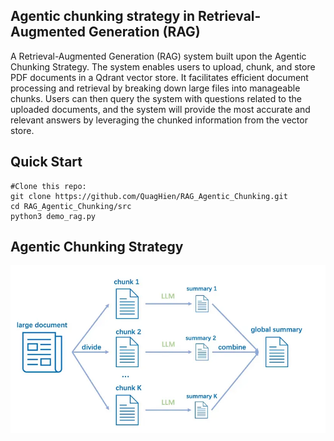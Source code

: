 ## Agentic chunking strategy in Retrieval-Augmented Generation (RAG)

 A Retrieval-Augmented Generation (RAG) system built upon the Agentic Chunking Strategy. The system enables users to upload, chunk, and store PDF documents in a Qdrant vector store. It facilitates efficient document processing and retrieval by breaking down large files into manageable chunks. Users can then query the system with questions related to the uploaded documents, and the system will provide the most accurate and relevant answers by leveraging the chunked information from the vector store.
## Quick Start
```
#Clone this repo:
git clone https://github.com/QuagHien/RAG_Agentic_Chunking.git
cd RAG_Agentic_Chunking/src
python3 demo_rag.py
```
 ## Agentic Chunking Strategy
 <img src="https://github.com/QuagHien/RAG_Agentic_Chunking/blob/main/images/agentic%20chunking.png" alt="chunking" />
